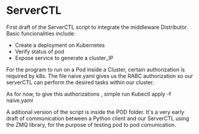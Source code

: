 # ServerCTL

First draft of the ServerCTL script to integrate the middleware Distributor.
Basic funcionalities include:
  - Create a deployment on Kubernetes
  - Verify status of pod
  - Expose service to generate a cluster_IP

For the program to run on a Pod inside a Cluster, certain authorization is required by k8s.
The file naive.yaml gives us the RABC authorization so our serverCTL can perform the desired tasks within our cluster.

As for now, to give this authorizations , simple run Kubectl apply -f naive.yaml

A aditional version of the script is inside the POD folder. It's a very early draft of communication between a Python client and our ServerCTL using the ZMQ library,
for the purpose of testing pod to pod comunication.
